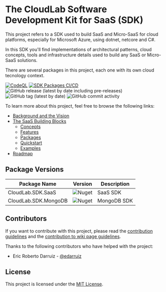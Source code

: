 # The CloudLab Software Development Kit for SaaS (SDK)
This project refers to a SDK used to build SaaS and Micro-SaaS for cloud platforms, especially for Microsoft Azure, using dotnet, netcore and C#.

In this SDK you'll find implementations of architectural patterns, cloud concepts, tools and infrastructure details used to build any SaaS or Micro-SaaS solutions.

There are several packages in this project, each one with its own cloud tecnology context.

[![CodeQL](https://github.com/cloudlabtech/SDK-SaaS/actions/workflows/codeql.yml/badge.svg?branch=main)](https://github.com/cloudlabtech/SDK-SaaS/actions/workflows/codeql.yml)
[![SDK Packages CI/CD](https://github.com/cloudlabtech/SDK-SaaS/actions/workflows/deploy.yml/badge.svg)](https://github.com/cloudlabtech/SDK-SaaS/actions/workflows/deploy.yml)
![GitHub release (latest by date including pre-releases)](https://img.shields.io/github/v/release/cloudlabtech/sdk?include_prereleases)
![GitHub tag (latest by date)](https://img.shields.io/github/v/tag/cloudlabtech/sdk)
![GitHub commit activity](https://img.shields.io/github/commit-activity/m/cloudlabtech/sdk)

To learn more about this project, feel free to browse the following links:

- [Background and the Vision][background_wiki]
- [The SaaS Building Blocks][saas_building_blocks_wiki]
  - [Concepts][concepts_wiki]
  - [Features][features_wiki]
  - [Packages][packages_wiki]
  - [Quickstart][quickstart_wiki]
  - [Examples][examples_wiki]
- [Roadmap][roadmap_wiki]

## Package Versions
| Package Name | Version | Description |
| ------------ | ------- | ----------- |
| CloudLab.SDK.SaaS | ![Nuget](https://img.shields.io/nuget/v/CloudLab.SDK.SaaS) | SaaS SDK |
| CloudLab.SDK.MongoDB | ![Nuget](https://img.shields.io/nuget/v/CloudLab.SDK.MongoDb) | MongoDB SDK |

## Contributors
If you want to contribute with this project, please read the [contribution guidelines][contributing] and the [contribution to wiki page guidelines][contributing_wiki].

Thanks to the following contributors who have helped with the project:
- Eric Roberto Darruiz - [@edarruiz][user_edarruiz]

## License
This project is licensed under the [MIT License][license].

[background_wiki]: https://github.com/cloudlabtech/SDK-SaaS/wiki/Background-and-the-Vision
[saas_building_blocks_wiki]: https://github.com/cloudlabtech/SDK-SaaS/wiki/The-Saas-Building-Blocks
[concepts_wiki]: https://github.com/cloudlabtech/SDK-SaaS/wiki/Concepts
[features_wiki]: https://github.com/cloudlabtech/SDK-SaaS/wiki/Features
[packages_wiki]: https://github.com/cloudlabtech/SDK-SaaS/wiki/Packages
[quickstart_wiki]: https://github.com/cloudlabtech/SDK-SaaS/wiki/Quickstart
[examples_wiki]: https://github.com/cloudlabtech/SDK-SaaS/wiki/Examples
[roadmap_wiki]: https://github.com/cloudlabtech/SDK-SaaS/wiki/Roadmap
[contributing]: https://github.com/cloudlabtech/SDK-SaaS/blob/main/CONTRIBUTING.md
[contributing_wiki]: https://github.com/cloudlabtech/SDK-SaaS/wiki/How-to-Contribute-to-Wiki
[user_edarruiz]: https://github.com/edarruiz
[license]: https://github.com/cloudlabtech/SDK-SaaS/blob/main/LICENSE
